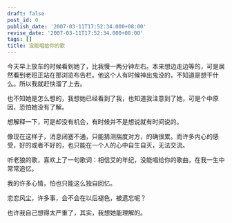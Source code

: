 ```yaml
---
draft: false
post_id: 0
publish_date: '2007-03-11T17:52:34.000+08:00'
revise_date: '2007-03-11T17:52:34.000+08:00'
tags: []
title: 没能唱给你的歌
---
```


今天早上放车的时候看到她了，比我慢一两分钟左右。本来想边走边等的，可是居然看到老班正站在那浏览布告栏。他这个人有时候神出鬼没的，不知道是想干什么。所以我就赶快溜了上去。

也不知她是怎么想的，我想她已经看到了我，也知道我注意到了她，可是个中原因，恐怕她没有了解。

想解释一下，可是却没有机会，有时候并不是想说就有时间说的。

像现在这样子，消息闭塞不通，只能猜测揣度对方，的确很累。而许多内心的感受，好的或者不好的，也只能在一个人的心中自生自灭，无法交流。

听老狼的歌，喜欢上了一句歌词：相信艾的年纪，没能唱给你的歌曲，在我一生中常常追忆。

我的许多心情，怕也只能这么独自回忆。

恋恋风尘，许多事，会不会在以后褪色，被遗忘呢？

也许我自己想得太严重了，其实，我想她能理解的。
